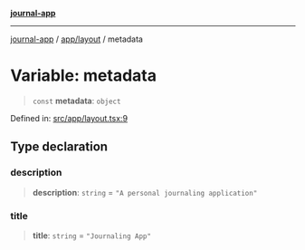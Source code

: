 [**journal-app**](../../../README.md)

***

[journal-app](../../../modules.md) / [app/layout](../README.md) / metadata

# Variable: metadata

> `const` **metadata**: `object`

Defined in: [src/app/layout.tsx:9](https://github.com/FullStackExam/shamiri-journaling/blob/2429a79bf524ec1d1bc42e8c42aa2b20457e1d23/src/app/layout.tsx#L9)

## Type declaration

### description

> **description**: `string` = `"A personal journaling application"`

### title

> **title**: `string` = `"Journaling App"`
